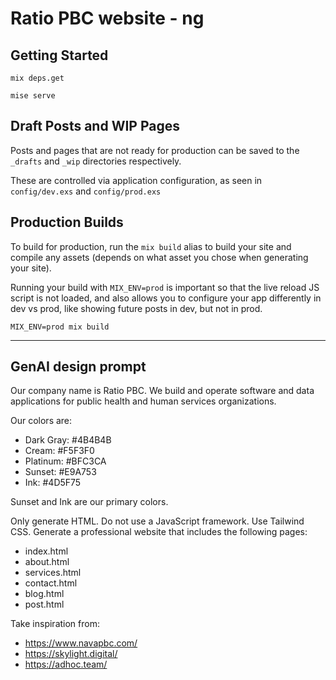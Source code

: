 # Ratio PBC website - ng

## Getting Started


```shell
mix deps.get

mise serve
```

## Draft Posts and WIP Pages

Posts and pages that are not ready for production can be saved to the `_drafts` and `_wip` directories respectively.

These are controlled via application configuration, as seen in `config/dev.exs` and `config/prod.exs`

## Production Builds

To build for production, run the `mix build` alias to build your site and compile any assets (depends on what asset you chose when generating your site).

Running your build with `MIX_ENV=prod` is important so that the live reload JS script is not loaded, and also allows you to configure your app differently in dev vs prod, like showing future posts in dev, but not in prod.

```shell
MIX_ENV=prod mix build
```

---

## GenAI design prompt

Our company name is Ratio PBC. We build and operate software and data applications for public health and human services organizations.

Our colors are:
- Dark Gray: #4B4B4B
- Cream: #F5F3F0
- Platinum: #BFC3CA
- Sunset: #E9A753
- Ink: #4D5F75

Sunset and Ink are our primary colors.

Only generate HTML. Do not use a JavaScript framework. Use Tailwind CSS.
Generate a professional website that includes the following pages:

- index.html
- about.html
- services.html
- contact.html
- blog.html
- post.html

Take inspiration from:
- https://www.navapbc.com/
- https://skylight.digital/
- https://adhoc.team/
